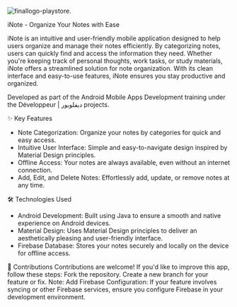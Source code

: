 ![finallogo-playstore](https://github.com/user-attachments/assets/89c04c98-7803-4209-9d84-adba3f0927f0).

iNote - Organize Your Notes with Ease

iNote is an intuitive and user-friendly mobile application designed to help users organize and manage their notes efficiently. By categorizing notes, users can quickly find and access the information they need. Whether you're keeping track of personal thoughts, work tasks, or study materials, iNote offers a streamlined solution for note organization. With its clean interface and easy-to-use features, iNote ensures you stay productive and organized.

Developed as part of the Android Mobile Apps Development training under the Développeur | ديفلوبور projects.


✨ Key Features

- Note Categorization: Organize your notes by categories for quick and easy access.
- Intuitive User Interface: Simple and easy-to-navigate design inspired by Material Design principles.
- Offline Access: Your notes are always available, even without an internet connection.
- Add, Edit, and Delete Notes: Effortlessly add, update, or remove notes at any time.


🛠️ Technologies Used

- Android Development: Built using Java to ensure a smooth and native experience on Android devices.
- Material Design: Uses Material Design principles to deliver an aesthetically pleasing and user-friendly interface.
- Firebase Database: Stores your notes securely and locally on the device for offline access.


🤝 Contributions Contributions are welcome! If you'd like to improve this app, follow these steps: Fork the repository. Create a new branch for your feature or fix.
Note: Add Firebase Configuration: If your feature involves syncing or other Firebase services, ensure you configure Firebase in your development environment.
